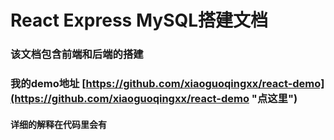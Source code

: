 # React Express MySQL搭建文档

### 该文档包含前端和后端的搭建

### 我的demo地址   [https://github.com/xiaoguoqingxx/react-demo](https://github.com/xiaoguoqingxx/react-demo "点这里")

#### 详细的解释在代码里会有



